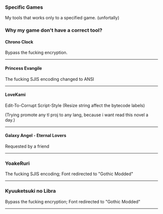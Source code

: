 ### Specific Games
My tools that works only to a specified game. (unfortally)


### Why my game don't have a correct tool?

#### Chrono Clock
Bypass the fucking encryption.

----------------
#### Princess Evangile
The fucking SJIS encoding changed to ANSI

----------------
#### LoveKami 
Edit-To-Corrupt Script-Style (Resize string affect the bytecode labels)

(Trying promote any tl proj to any lang, because i want read this novel a day.)

----------------
#### Galaxy Angel - Eternal Lovers
Requested by a friend

----------------
### YoakeRuri
The fucking SJIS encoding; Font redirected to "Gothic Modded"

----------------
### Kyuuketsuki no Libra
Bypass the fucking encryption; Font redirected to "Gothic Modded"

----------------